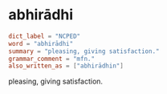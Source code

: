 # abhirādhi

``` toml
dict_label = "NCPED"
word = "abhirādhi"
summary = "pleasing, giving satisfaction."
grammar_comment = "mfn."
also_written_as = ["abhirādhin"]
```

pleasing, giving satisfaction.

